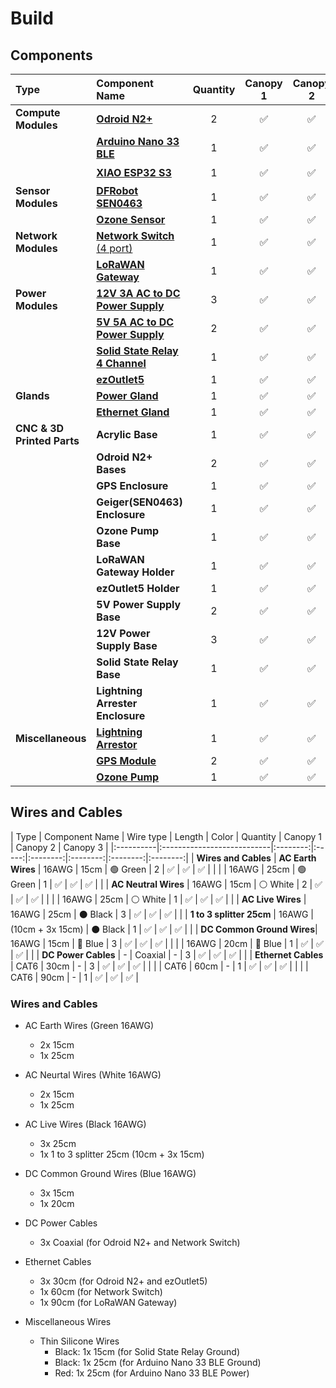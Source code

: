 
# Build 

## Components
| Type | Component Name | Quantity | Canopy 1 | Canopy 2 | Canopy 3 |
| :-------- | :-------- | :--------: | :--------: | :--------: | :--------: |
| **Compute Modules** | [**Odroid N2+**](https://www.hardkernel.com/shop/odroid-n2-with-4gbyte-ram-2/) | 2 | ✅ | ✅ | ✅ |
|  | [**Arduino Nano 33 BLE**](https://store.arduino.cc/products/nano-33-ble-sense-rev2) | 1 | ✅ | ✅ | ✅ |
|  | [**XIAO ESP32 S3**](https://www.seeedstudio.com/XIAO-ESP32S3-p-5627.html) | 1 | ✅ | ✅ | ⏳ |
| **Sensor Modules** | [**DFRobot SEN0463**](https://www.dfrobot.com/product-2547.html) | 1 | ✅ | ✅ | ✅ |
|  | [**Ozone Sensor**](https://2btech.io/items/industrial-ozone-monitors/model-108-l-ozone-monitor/) | 1 | ✅ | ✅ | ✅ |
| **Network Modules** | [**Network Switch** (4 port)](https://wiwav.com/products/wdh-5et-dc) | 1 | ✅ | ✅ | ✅ |
|  | [**LoRaWAN Gateway**](https://www.dragino.com/products/lora-lorawan-gateway/item/228-lps8v2.html) | 1 | ✅ | ✅ | ✅ |
| **Power Modules** | [**12V 3A AC to DC Power Supply**](https://www.digikey.com/en/products/detail/cui-inc/vgs-35c-12/13538494) | 3 | ✅ | ✅ | ✅ |
|  | [**5V 5A AC to DC Power Supply**](https://www.digikey.com/en/products/detail/cui-inc/VGS-25W-5/13981829) | 2 | ✅ | ✅ | ✅ |
|  | [**Solid State Relay 4 Channel**](https://www.seeedstudio.com/Grove-4-Channel-Solid-State-Relay.html) | 1 | ✅ | ✅ | ❌ |
|  | [**ezOutlet5**](https://www.proxicast.com/shopping/ezoutlet5.html) | 1 | ✅ | ✅ | ✅ |
| **Glands** | [**Power Gland**](https://www.digikey.com/en/products/detail/adam-tech/PG-2-3/10000000) | 1 | ✅ | ✅ | ✅ |
|  | [**Ethernet Gland**](https://www.digikey.com/en/products/detail/conxall-switchcraft/dcp-rj6st-f/3909464) | 1 | ✅ | ✅ | ✅ |
| **CNC & 3D Printed Parts** | **Acrylic Base** | 1 | ✅ | ✅ | ✅ |
|  | **Odroid N2+ Bases** | 2 | ✅ | ✅ | ✅ |
|  | **GPS Enclosure** | 1 | ✅ | ✅ | ✅ |
|  | **Geiger(SEN0463) Enclosure** | 1 | ✅ | ✅ | ⏳ |
|  | **Ozone Pump Base** | 1 | ✅ | ✅ | ✅ |
|  | **LoRaWAN Gateway Holder** | 1 | ✅ | ✅ | ✅ |
|  | **ezOutlet5 Holder** | 1 | ✅ | ✅ | ✅ |
|  | **5V Power Supply Base** | 2 | ✅ | ✅ | ✅ |
|  | **12V Power Supply Base** | 3 | ✅ | ✅ | ✅ |
|  | **Solid State Relay Base** | 1 | ✅ | ✅ | ❌ |
|  | **Lightning Arrester Enclosure** | 1 | ✅ | ✅ | ✅ |
| **Miscellaneous** | [**Lightning Arrestor**](https://www.waveform.com/products/sma-lightning-arrestor?srsltid=AfmBOoqPGCRT3DLUS-jV6BZXDiPfUxquFSx-ob9_FARVyji8LdAvkDix) | 1 | ✅ | ✅ | ✅ |
|  | [**GPS Module**](https://www.dfrobot.com/product-2212.html?srsltid=AfmBOopC3ACS4fteI6YBTIDWjCWQ0hfJIGSxyhN_UdGwQtrTQll43zKa) | 2 | ✅ | ✅ | ✅ |
|  | [**Ozone Pump**](https://knf.com/en/us/solutions/pumps/series/diaphragm-gas-pump-nmp-830) | 1 | ✅ | ✅ | ✅ |

## Wires and Cables
| Type              | Component Name            | Wire type | Length             | Color | Quantity | Canopy 1 | Canopy 2 | Canopy 3 |
|:----------|:---------------------------|:--------:|:-----:|:--------:|:--------:|:--------:|:--------:|
| **Wires and Cables** | **AC Earth Wires**      | 16AWG | 15cm               | 🟢 Green |    2     |    ✅    |    ✅    |    ✅    |
|                   |                           | 16AWG | 25cm               | 🟢 Green |    1     |    ✅    |    ✅    |    ✅    |
|                   | **AC Neutral Wires**      | 16AWG | 15cm               | ⚪ White |    2     |    ✅    |    ✅    |    ✅    |
|                   |                           | 16AWG | 25cm               | ⚪ White |    1     |    ✅    |    ✅    |    ✅    |
|                   | **AC Live Wires**         | 16AWG | 25cm               | ⚫ Black |    3     |    ✅    |    ✅    |    ✅    |
|                   | **1 to 3 splitter 25cm**  | 16AWG | (10cm + 3x 15cm)   | ⚫ Black |    1     |    ✅    |    ✅    |    ✅    |
|                   | **DC Common Ground Wires**| 16AWG | 15cm               | 🔵 Blue |    3     |    ✅    |    ✅    |    ✅    |
|                   |                           | 16AWG | 20cm               | 🔵 Blue |    1     |    ✅    |    ✅    |    ✅    |
|                   | **DC Power Cables**       | - | Coaxial            |   -   |    3     |    ✅    |    ✅    |    ✅    |
|                   | **Ethernet Cables**       | CAT6 | 30cm               |   -   |    3     |    ✅    |    ✅    |    ✅    |
|                   |                           | CAT6 | 60cm               |   -   |    1     |    ✅    |    ✅    |    ✅    |
|                   |                           | CAT6 | 90cm               |   -   |    1     |    ✅    |    ✅    |    ✅    |







### Wires and Cables
* AC Earth Wires (Green 16AWG)
  * 2x 15cm 
  * 1x 25cm
  
* AC Neurtal Wires (White 16AWG)
  * 2x 15cm 
  * 1x 25cm

* AC Live Wires (Black 16AWG)
  * 3x 25cm
  * 1x 1 to 3 splitter 25cm (10cm + 3x 15cm)

* DC Common Ground Wires (Blue 16AWG)
  * 3x 15cm 
  * 1x 20cm

* DC Power Cables
  * 3x Coaxial (for Odroid N2+ and Network Switch)

* Ethernet Cables
  * 3x 30cm (for Odroid N2+ and ezOutlet5)
  * 1x 60cm (for Network Switch)
  * 1x 90cm (for LoRaWAN Gateway)

* Miscellaneous Wires
    * Thin Silicone Wires
        * Black: 1x 15cm  (for Solid State Relay Ground)
        * Black: 1x 25cm (for Arduino Nano 33 BLE Ground)
        * Red: 1x 25cm  (for Arduino Nano 33 BLE Power)
  
  
